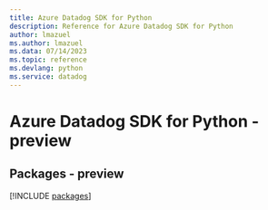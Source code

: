 ```yaml
---
title: Azure Datadog SDK for Python
description: Reference for Azure Datadog SDK for Python
author: lmazuel
ms.author: lmazuel
ms.data: 07/14/2023
ms.topic: reference
ms.devlang: python
ms.service: datadog
---
```

# Azure Datadog SDK for Python - preview
## Packages - preview
[!INCLUDE [packages](datadog-index.md)]